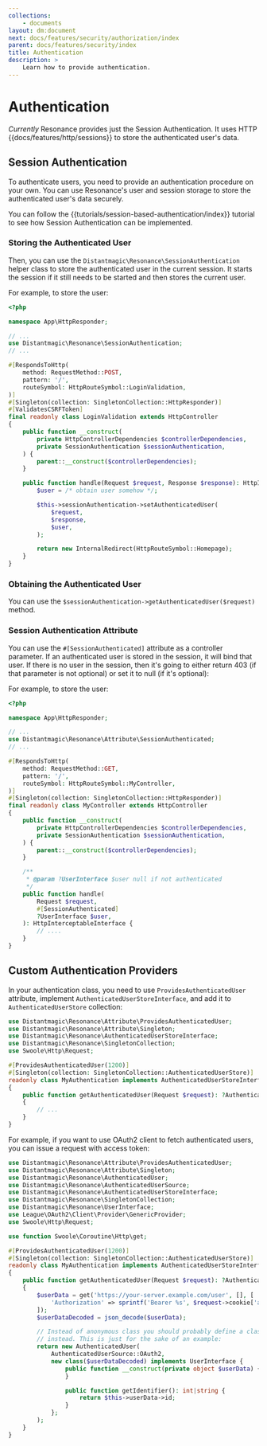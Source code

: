 ```yaml
---
collections: 
    - documents
layout: dm:document
next: docs/features/security/authorization/index
parent: docs/features/security/index
title: Authentication
description: >
    Learn how to provide authentication.
---
```


# Authentication

*Currently* Resonance provides just the Session Authentication. It uses 
HTTP {{docs/features/http/sessions}} to store the authenticated user's data.

## Session Authentication

To authenticate users, you need to provide an authentication procedure on your 
own. You can use Resonance's user and session storage to store the 
authenticated user's data securely.

You can follow the {{tutorials/session-based-authentication/index}} tutorial
to see how Session Authentication can be implemented.

### Storing the Authenticated User

Then, you can use the `Distantmagic\Resonance\SessionAuthentication` helper
class to store the authenticated user in the current session. It starts the
session if it still needs to be started and then stores the current user.

For example, to store the user:

```php file:app/HttpResponder/LoginValidation.php
<?php

namespace App\HttpResponder;

// ...
use Distantmagic\Resonance\SessionAuthentication;
// ...

#[RespondsToHttp(
    method: RequestMethod::POST,
    pattern: '/',
    routeSymbol: HttpRouteSymbol::LoginValidation,
)]
#[Singleton(collection: SingletonCollection::HttpResponder)]
#[ValidatesCSRFToken]
final readonly class LoginValidation extends HttpController
{
    public function __construct(
        private HttpControllerDependencies $controllerDependencies,
        private SessionAuthentication $sessionAuthentication,
    ) {
        parent::__construct($controllerDependencies);
    }

    public function handle(Request $request, Response $response): HttpInterceptableInterface {
        $user = /* obtain user somehow */;

        $this->sessionAuthentication->setAuthenticatedUser(
            $request, 
            $response, 
            $user,
        );

        return new InternalRedirect(HttpRouteSymbol::Homepage);
    }
}
```

### Obtaining the Authenticated User

You can use the `$sessionAuthentication->getAuthenticatedUser($request)` 
method.

### Session Authentication Attribute

You can use the `#[SessionAuthenticated]` attribute as a controller parameter.
If an authenticated user is stored in the session, it will 
bind that user. If there is no user in the session, then it's going to either
return 403 (if that parameter is not optional) or set it to null (if it's 
optional):

For example, to store the user:

```php file:app/HttpResponder/MyController.php
<?php

namespace App\HttpResponder;

// ...
use Distantmagic\Resonance\Attribute\SessionAuthenticated;
// ...

#[RespondsToHttp(
    method: RequestMethod::GET,
    pattern: '/',
    routeSymbol: HttpRouteSymbol::MyController,
)]
#[Singleton(collection: SingletonCollection::HttpResponder)]
final readonly class MyController extends HttpController
{
    public function __construct(
        private HttpControllerDependencies $controllerDependencies,
        private SessionAuthentication $sessionAuthentication,
    ) {
        parent::__construct($controllerDependencies);
    }

    /**
     * @param ?UserInterface $user null if not authenticated
     */
    public function handle(
        Request $request,
        #[SessionAuthenticated]
        ?UserInterface $user,
    ): HttpInterceptableInterface {
        // ....
    }
}
```

## Custom Authentication Providers

In your authentication class, you need to use `ProvidesAuthenticatedUser` 
attribute, implement `AuthenticatedUserStoreInterface`, and add it to 
`AuthenticatedUserStore` collection:

```php
use Distantmagic\Resonance\Attribute\ProvidesAuthenticatedUser;
use Distantmagic\Resonance\Attribute\Singleton;
use Distantmagic\Resonance\AuthenticatedUserStoreInterface;
use Distantmagic\Resonance\SingletonCollection;
use Swoole\Http\Request;

#[ProvidesAuthenticatedUser(1200)]
#[Singleton(collection: SingletonCollection::AuthenticatedUserStore)]
readonly class MyAuthentication implements AuthenticatedUserStoreInterface
{
    public function getAuthenticatedUser(Request $request): ?AuthenticatedUser
    {
        // ...
    }
}
```

For example, if you want to use OAuth2 client to fetch authenticated users, you 
can issue a request with access token:

```php
use Distantmagic\Resonance\Attribute\ProvidesAuthenticatedUser;
use Distantmagic\Resonance\Attribute\Singleton;
use Distantmagic\Resonance\AuthenticatedUser;
use Distantmagic\Resonance\AuthenticatedUserSource;
use Distantmagic\Resonance\AuthenticatedUserStoreInterface;
use Distantmagic\Resonance\SingletonCollection;
use Distantmagic\Resonance\UserInterface;
use League\OAuth2\Client\Provider\GenericProvider;
use Swoole\Http\Request;

use function Swoole\Coroutine\Http\get;

#[ProvidesAuthenticatedUser(1200)]
#[Singleton(collection: SingletonCollection::AuthenticatedUserStore)]
readonly class MyAuthentication implements AuthenticatedUserStoreInterface
{
    public function getAuthenticatedUser(Request $request): ?AuthenticatedUser
    {
        $userData = get('https://your-server.example.com/user', [], [
            'Authorization' => sprintf('Bearer %s', $request->cookie['access_token']),
        ]);
        $userDataDecoded = json_decode($userData);

        // Instead of anonymous class you should probably define a class 
        // instead. This is just for the sake of an example:
        return new AuthenticatedUser(
            AuthenticatedUserSource::OAuth2,
            new class($userDataDecoded) implements UserInterface {
                public function __construct(private object $userData) {
                }

                public function getIdentifier(): int|string {
                    return $this->userData->id;
                }
            };
        );
    }
}
```
